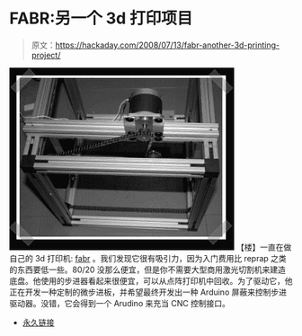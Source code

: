 # FABR:另一个 3d 打印项目

> 原文：<https://hackaday.com/2008/07/13/fabr-another-3d-printing-project/>

![](img/f19b6b812c90566b1848b356405b23af.png)
【楼】一直在做自己的 3d 打印机: [fabr](http://www.ooeygui.com/?cat=7) 。我们发现它很有吸引力，因为入门费用比 reprap 之类的东西要低一些。80/20 没那么便宜，但是你不需要大型商用激光切割机来建造底盘。他使用的步进器看起来很便宜，可以从点阵打印机中回收。为了驱动它，他正在开发一种定制的微步进板，并希望最终开发出一种 Arduino 屏蔽来控制步进驱动器。没错，它会得到一个 Arudino 来充当 CNC 控制接口。

*   [永久链接](http://www.ooeygui.com/?cat=7)